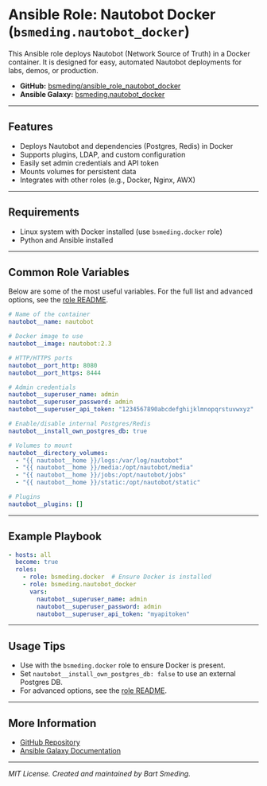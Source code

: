 # Ansible Role: Nautobot Docker (`bsmeding.nautobot_docker`)

This Ansible role deploys Nautobot (Network Source of Truth) in a Docker container. It is designed for easy, automated Nautobot deployments for labs, demos, or production.

- **GitHub:** [bsmeding/ansible_role_nautobot_docker](https://github.com/bsmeding/ansible_role_nautobot_docker)
- **Ansible Galaxy:** [bsmeding.nautobot_docker](https://galaxy.ansible.com/bsmeding/nautobot_docker)

---

## Features
- Deploys Nautobot and dependencies (Postgres, Redis) in Docker
- Supports plugins, LDAP, and custom configuration
- Easily set admin credentials and API token
- Mounts volumes for persistent data
- Integrates with other roles (e.g., Docker, Nginx, AWX)

---

## Requirements
- Linux system with Docker installed (use `bsmeding.docker` role)
- Python and Ansible installed

---

## Common Role Variables
Below are some of the most useful variables. For the full list and advanced options, see the [role README](https://github.com/bsmeding/ansible_role_nautobot_docker#role-variables).

```yaml
# Name of the container
nautobot__name: nautobot

# Docker image to use
nautobot__image: nautobot:2.3

# HTTP/HTTPS ports
nautobot__port_http: 8080
nautobot__port_https: 8444

# Admin credentials
nautobot__superuser_name: admin
nautobot__superuser_password: admin
nautobot__superuser_api_token: "1234567890abcdefghijklmnopqrstuvwxyz"

# Enable/disable internal Postgres/Redis
nautobot__install_own_postgres_db: true

# Volumes to mount
nautobot__directory_volumes:
  - "{{ nautobot__home }}/logs:/var/log/nautobot"
  - "{{ nautobot__home }}/media:/opt/nautobot/media"
  - "{{ nautobot__home }}/jobs:/opt/nautobot/jobs"
  - "{{ nautobot__home }}/static:/opt/nautobot/static"

# Plugins
nautobot__plugins: []
```

---

## Example Playbook
```yaml
- hosts: all
  become: true
  roles:
    - role: bsmeding.docker  # Ensure Docker is installed
    - role: bsmeding.nautobot_docker
      vars:
        nautobot__superuser_name: admin
        nautobot__superuser_password: admin
        nautobot__superuser_api_token: "myapitoken"
```

---

## Usage Tips
- Use with the `bsmeding.docker` role to ensure Docker is present.
- Set `nautobot__install_own_postgres_db: false` to use an external Postgres DB.
- For advanced options, see the [role README](https://github.com/bsmeding/ansible_role_nautobot_docker#role-variables).

---

## More Information
- [GitHub Repository](https://github.com/bsmeding/ansible_role_nautobot_docker)
- [Ansible Galaxy Documentation](https://galaxy.ansible.com/bsmeding/nautobot_docker)

---

*MIT License. Created and maintained by Bart Smeding.*

